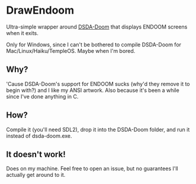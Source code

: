 # DrawEndoom

Ultra-simple wrapper around [DSDA-Doom](https://github.com/kraflab/dsda-doom/) that displays ENDOOM screens when it exits.

Only for Windows, since I can't be bothered to compile DSDA-Doom for Mac/Linux/Haiku/TempleOS.
Maybe when I'm bored.

## Why?

'Cause DSDA-Doom's support for ENDOOM sucks (why'd they remove it to begin with?) and I like my ANSI artwork.
Also because it's been a while since I've done anything in C.

## How?

Compile it (you'll need SDL2), drop it into the DSDA-Doom folder, and run it instead of dsda-doom.exe.

## It doesn't work!

Does on my machine.
Feel free to open an issue, but no guarantees I'll actually get around to it.
